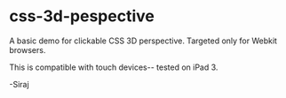 css-3d-pespective
=================

A basic demo for clickable CSS 3D perspective. Targeted only for Webkit browsers.

This is compatible with touch devices-- tested on iPad 3.

-Siraj
